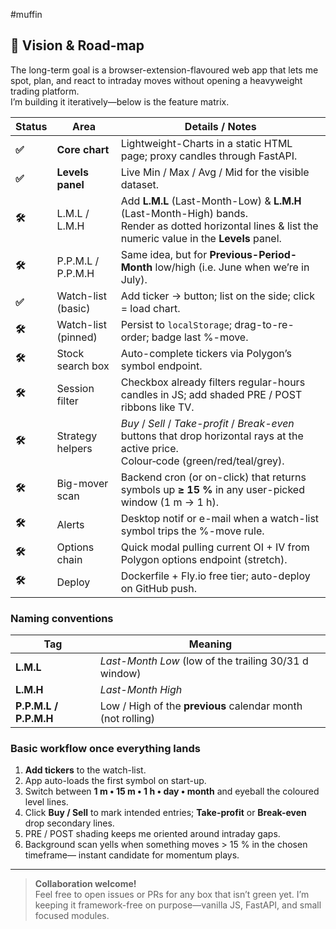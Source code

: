 #muffin
## 🌟 Vision & Road-map

The long-term goal is a browser-extension-flavoured web app that lets me spot, plan, and react to intraday moves without opening a heavyweight trading platform.  
I’m building it iteratively—below is the feature matrix.

| Status | Area | Details / Notes |
|--------|------|-----------------|
| **✅** | **Core chart** | Lightweight-Charts in a static HTML page; proxy candles through FastAPI. |
| **✅** | **Levels panel** | Live Min / Max / Avg / Mid for the visible dataset. |
| **🛠** | L.M.L / L.M.H | Add **L.M.L** (Last-Month-Low) & **L.M.H** (Last-Month-High) bands.  <br>Render as dotted horizontal lines & list the numeric value in the **Levels** panel. |
| **🛠** | P.P.M.L / P.P.M.H | Same idea, but for **Previous-Period-Month** low/high (i.e. June when we’re in July). |
| **✅** | Watch-list (basic) | Add ticker → button; list on the side; click = load chart. |
| **🛠** | Watch-list (pinned) | Persist to `localStorage`; drag-to-re-order; badge last %-move. |
| **🛠** | Stock search box | Auto-complete tickers via Polygon’s symbol endpoint. |
| **🛠** | Session filter | Checkbox already filters regular-hours candles in JS; add shaded PRE / POST ribbons like TV. |
| **🛠** | Strategy helpers | *Buy* / *Sell* / *Take-profit* / *Break-even* buttons that drop horizontal rays at the active price.  <br>Colour‐code (green/red/teal/grey). |
| **🛠** | Big-mover scan | Backend cron (or on-click) that returns symbols up **≥ 15 %** in any user-picked window (1 m → 1 h). |
| **🛠** | Alerts | Desktop notif or e-mail when a watch-list symbol trips the %-move rule. |
| **🛠** | Options chain | Quick modal pulling current OI + IV from Polygon options endpoint (stretch). |
| **🛠** | Deploy | Dockerfile + Fly.io free tier; auto-deploy on GitHub push. |

### Naming conventions

| Tag | Meaning |
|-----|---------|
| **L.M.L** | *Last-Month Low* (low of the trailing 30/31 d window) |
| **L.M.H** | *Last-Month High* |
| **P.P.M.L / P.P.M.H** | Low / High of the **previous** calendar month (not rolling) |

### Basic workflow once everything lands

1. **Add tickers** to the watch-list.  
2. App auto-loads the first symbol on start-up.  
3. Switch between **1 m • 15 m • 1 h • day • month** and eyeball the coloured level lines.  
4. Click **Buy / Sell** to mark intended entries; **Take-profit** or **Break-even** drop secondary lines.  
5. PRE / POST shading keeps me oriented around intraday gaps.  
6. Background scan yells when something moves > 15 % in the chosen timeframe— instant candidate for momentum plays.

---

> **Collaboration welcome!**  
> Feel free to open issues or PRs for any box that isn’t green yet. I’m keeping it framework-free on purpose—vanilla JS, FastAPI, and small focused modules.
